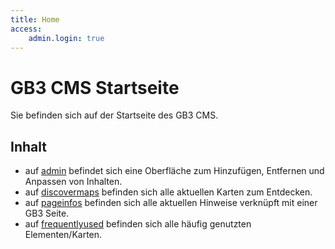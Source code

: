 ```yaml
---
title: Home
access:
    admin.login: true
---
```


# GB3 CMS Startseite

Sie befinden sich auf der Startseite des GB3 CMS.

## Inhalt

* auf [admin](/admin) befindet sich eine Oberfläche zum Hinzufügen, Entfernen und Anpassen von Inhalten.
* auf [discovermaps](/discovermaps.json) befinden sich alle aktuellen Karten zum Entdecken.
* auf [pageinfos](/pageinfos.json) befinden sich alle aktuellen Hinweise verknüpft mit einer GB3 Seite.
* auf [frequentlyused](/frequentlyused.json) befinden sich alle häufig genutzten Elementen/Karten.
